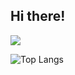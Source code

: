 ## Hi there!
<picture>
  <source
    srcset="https://github-readme-stats.vercel.app/api?username=sisyamaliah&show_icons=true&theme=dark"
    media="(prefers-color-scheme: dark)"
  />
  <source
    srcset="https://github-readme-stats.vercel.app/api?username=sisyamaliah&show_icons=true"
    media="(prefers-color-scheme: light), (prefers-color-scheme: omni)"
  />
  <img src="https://github-readme-stats.vercel.app/api?username=sisyamaliah&show_icons=true" />
</picture>

![Top Langs](https://github-readme-stats.vercel.app/api/top-langs/?username=sisyamaliah&layout=compact)

